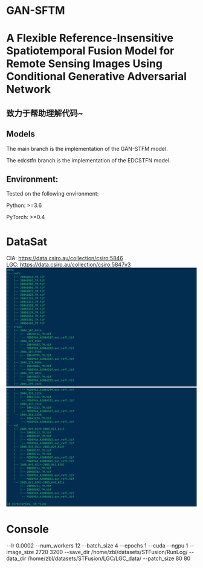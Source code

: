 # GAN-SFTM
# A Flexible Reference-Insensitive Spatiotemporal Fusion Model for Remote Sensing Images Using Conditional Generative Adversarial Network

## 致力于帮助理解代码~
## Models

The main branch is the implementation of the GAN-STFM model.

The edcstfn branch is the implementation of the EDCSTFN model.


## Environment:

Tested on the following environment:

Python: >=3.6

PyTorch: >=0.4
# DataSat
CIA:  https://data.csiro.au/collection/csiro:5846   <br>
LGC:  https://data.csiro.au/collection/csiro:5847v3
![图像1](screenshots/Data-Directory-1.png)
![图像2](screenshots/Data-Directory-2.png)
# Console
--lr
0.0002
--num_workers
12
--batch_size
4
--epochs
1
--cuda
--ngpu
1
--image_size
2720
3200
--save_dir
/home/zbl/datasets/STFusion/RunLog/
--data_dir
/home/zbl/datasets/STFusion/LGC/LGC_data/
--patch_size
80
80
